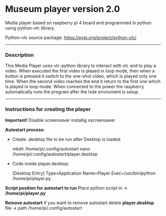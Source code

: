 # Museum player version 2.0

Media player based on raspberry pi 4 board and programmed in python using python-vlc library.

Python-vlc source package: https://pypi.org/project/python-vlc/

------

### Description

This Media Player uses vlc-python library to interact with vlc and to play a video. When executed the first video is played in loop mode, then when a button is pressed it switch to the one-shot video, which is played only one time. When the second video reaches the end it return to the first one which is played in loop mode.
When connected to the power the raspberry automatically runs the program after the lxde enviroment is setup.

------

### Instructions for creating the player

**Important!**
Disable screensaver installig xscreensaver

**Autostart process:**

 - Create .desktop file to be run after Desktop is loaded

   mkdir /home/pi/.config/autostart
   nano /home/pi/.config/autostart/player.desktop

 - Code inside player.desktop:

   [Desktop Entry]
   Type=Application
   Name=Player
   Exec=/usr/bin/python /home/pi/player.py


**Script position for autostart to run**
Place python script in -> **/home/pi/player.py**

**Remove autostart**
If you want to remove autostart delete **player.desktop** file -> path /home/pi/.config/autostart
